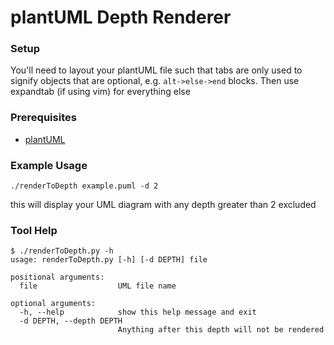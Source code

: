 # plantUML Depth Renderer

### Setup

You'll need to layout your plantUML file such that tabs are only used to signify
objects that are optional, e.g. `alt->else->end` blocks. Then use expandtab (if using vim) for everything else

### Prerequisites

- [plantUML](http://plantuml.com/)

### Example Usage

`./renderToDepth example.puml -d 2`

this will display your UML diagram with any depth greater than 2 excluded

### Tool Help

```
$ ./renderToDepth.py -h
usage: renderToDepth.py [-h] [-d DEPTH] file

positional arguments:
  file                  UML file name

optional arguments:
  -h, --help            show this help message and exit
  -d DEPTH, --depth DEPTH
                        Anything after this depth will not be rendered
```
